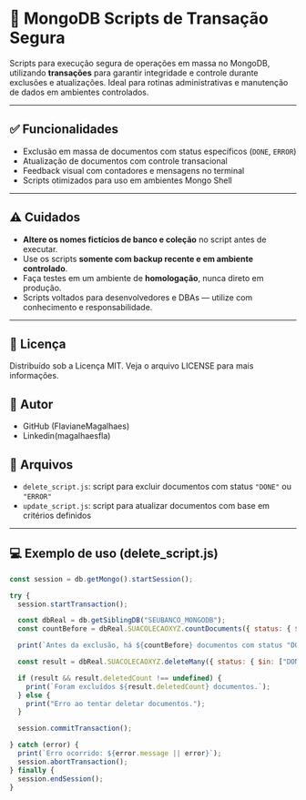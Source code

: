 # 🔄 MongoDB Scripts de Transação Segura

Scripts para execução segura de operações em massa no MongoDB, utilizando **transações** para garantir integridade e controle durante exclusões e atualizações. Ideal para rotinas administrativas e manutenção de dados em ambientes controlados.

---

## ✅ Funcionalidades

- Exclusão em massa de documentos com status específicos (`DONE`, `ERROR`)
- Atualização de documentos com controle transacional
- Feedback visual com contadores e mensagens no terminal
- Scripts otimizados para uso em ambientes Mongo Shell

---

## ⚠️ Cuidados

- **Altere os nomes fictícios de banco e coleção** no script antes de executar.
- Use os scripts **somente com backup recente e em ambiente controlado**.
- Faça testes em um ambiente de **homologação**, nunca direto em produção.
- Scripts voltados para desenvolvedores e DBAs — utilize com conhecimento e responsabilidade.

---

## 📄 Licença
Distribuído sob a Licença MIT. Veja o arquivo LICENSE para mais informações.

## 👤 Autor
- GitHub (FlavianeMagalhaes)
- Linkedin(magalhaesfla)

## 📂 Arquivos

- `delete_script.js`: script para excluir documentos com status `"DONE"` ou `"ERROR"`
- `update_script.js`: script para atualizar documentos com base em critérios definidos

---

## 💻 Exemplo de uso (delete_script.js)

```javascript
const session = db.getMongo().startSession();

try {
  session.startTransaction();

  const dbReal = db.getSiblingDB("SEUBANCO_MONGODB");
  const countBefore = dbReal.SUACOLECAOXYZ.countDocuments({ status: { $in: ["DONE", "ERROR"] } });

  print(`Antes da exclusão, há ${countBefore} documentos com status "DONE" ou "ERROR".`);

  const result = dbReal.SUACOLECAOXYZ.deleteMany({ status: { $in: ["DONE", "ERROR"] } });

  if (result && result.deletedCount !== undefined) {
    print(`Foram excluídos ${result.deletedCount} documentos.`);
  } else {
    print("Erro ao tentar deletar documentos.");
  }

  session.commitTransaction();

} catch (error) {
  print(`Erro ocorrido: ${error.message || error}`);
  session.abortTransaction();
} finally {
  session.endSession();
}


